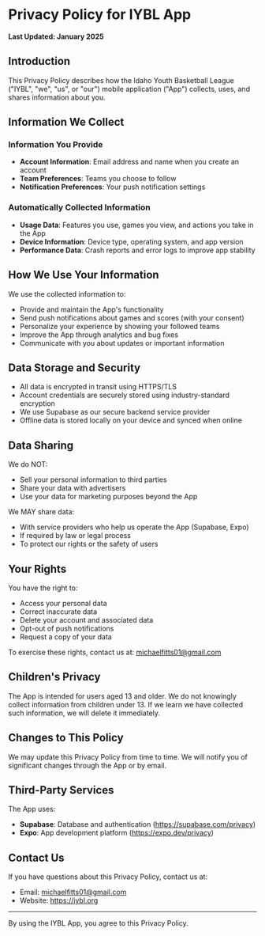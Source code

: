 # Privacy Policy for IYBL App

**Last Updated: January 2025**

## Introduction

This Privacy Policy describes how the Idaho Youth Basketball League ("IYBL", "we", "us", or "our") mobile application ("App") collects, uses, and shares information about you.

## Information We Collect

### Information You Provide
- **Account Information**: Email address and name when you create an account
- **Team Preferences**: Teams you choose to follow
- **Notification Preferences**: Your push notification settings

### Automatically Collected Information
- **Usage Data**: Features you use, games you view, and actions you take in the App
- **Device Information**: Device type, operating system, and app version
- **Performance Data**: Crash reports and error logs to improve app stability

## How We Use Your Information

We use the collected information to:
- Provide and maintain the App's functionality
- Send push notifications about games and scores (with your consent)
- Personalize your experience by showing your followed teams
- Improve the App through analytics and bug fixes
- Communicate with you about updates or important information

## Data Storage and Security

- All data is encrypted in transit using HTTPS/TLS
- Account credentials are securely stored using industry-standard encryption
- We use Supabase as our secure backend service provider
- Offline data is stored locally on your device and synced when online

## Data Sharing

We do NOT:
- Sell your personal information to third parties
- Share your data with advertisers
- Use your data for marketing purposes beyond the App

We MAY share data:
- With service providers who help us operate the App (Supabase, Expo)
- If required by law or legal process
- To protect our rights or the safety of users

## Your Rights

You have the right to:
- Access your personal data
- Correct inaccurate data
- Delete your account and associated data
- Opt-out of push notifications
- Request a copy of your data

To exercise these rights, contact us at: michaelfitts01@gmail.com

## Children's Privacy

The App is intended for users aged 13 and older. We do not knowingly collect information from children under 13. If we learn we have collected such information, we will delete it immediately.

## Changes to This Policy

We may update this Privacy Policy from time to time. We will notify you of significant changes through the App or by email.

## Third-Party Services

The App uses:
- **Supabase**: Database and authentication (https://supabase.com/privacy)
- **Expo**: App development platform (https://expo.dev/privacy)

## Contact Us

If you have questions about this Privacy Policy, contact us at:
- Email: michaelfitts01@gmail.com
- Website: https://iybl.org

---

By using the IYBL App, you agree to this Privacy Policy.
